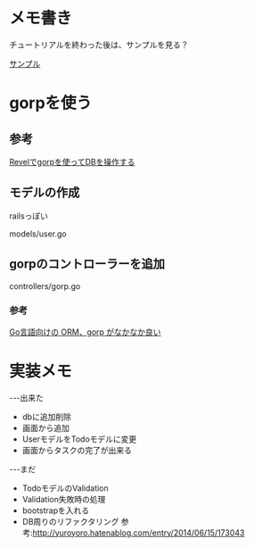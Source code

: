 # メモ書き
チュートリアルを終わった後は、サンプルを見る？

[サンプル](https://revel.github.io/samples/)

# gorpを使う

## 参考
[Revelでgorpを使ってDBを操作する](http://qiita.com/k0kubun/items/538ea0dd57800b8d7ca6)

## モデルの作成
railsっぽい

models/user.go

## gorpのコントローラーを追加
controllers/gorp.go

### 参考
[Go言語向けの ORM、gorp がなかなか良い](http://mattn.kaoriya.net/software/lang/go/20120914222828.htm)

# 実装メモ
---出来た
* dbに追加削除
* 画面から追加
* UserモデルをTodoモデルに変更
* 画面からタスクの完了が出来る

---まだ
* TodoモデルのValidation
* Validation失敗時の処理
* bootstrapを入れる
* DB周りのリファクタリング
  参考:http://yuroyoro.hatenablog.com/entry/2014/06/15/173043
